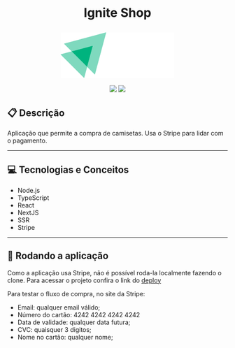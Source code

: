 # <p align = "center"> Ignite Shop </p>

<p align="center">
   <img src="https://github.com/SergioTrajano/Ignite-Shop/blob/main/src/assets/Logo.svg"/>
</p>

<p align = "center">
   <img src="https://img.shields.io/badge/author-SergioTrajano-4dae71?style=flat-square" />
   <img src="https://img.shields.io/github/languages/count/SergioTrajano/Ignite-Shop?color=4dae71&style=flat-square" />
</p>


##  :clipboard: Descrição

Aplicação que permite a compra de camisetas. Usa o Stripe para lidar com o pagamento.

***

## :computer:	 Tecnologias e Conceitos

- Node.js
- TypeScript
- React
- NextJS
- SSR
- Stripe

***

## 🏁 Rodando a aplicação

Como a aplicação usa Stripe, não é possível roda-la localmente fazendo o clone. Para acessar o projeto confira o link do [deploy](https://ignite-shop-eight-wheat.vercel.app/)

Para testar o fluxo de compra, no site da Stripe:
- Email: qualquer email válido;
- Número do cartão: 4242 4242 4242 4242
- Data de validade: qualquer data futura;
- CVC: quaisquer 3 digitos;
- Nome no cartão: qualquer nome;
